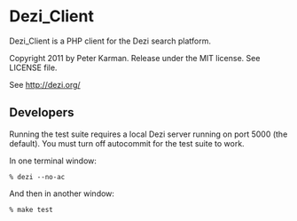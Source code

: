Dezi_Client
============

Dezi_Client is a PHP client for the Dezi search platform.

Copyright 2011 by Peter Karman. Release under the MIT license. See LICENSE file.

See http://dezi.org/

## Developers ##

Running the test suite requires a local Dezi server running on port 5000 (the default).
You must turn off autocommit for the test suite to work.

In one terminal window:

    % dezi --no-ac

And then in another window:

    % make test

